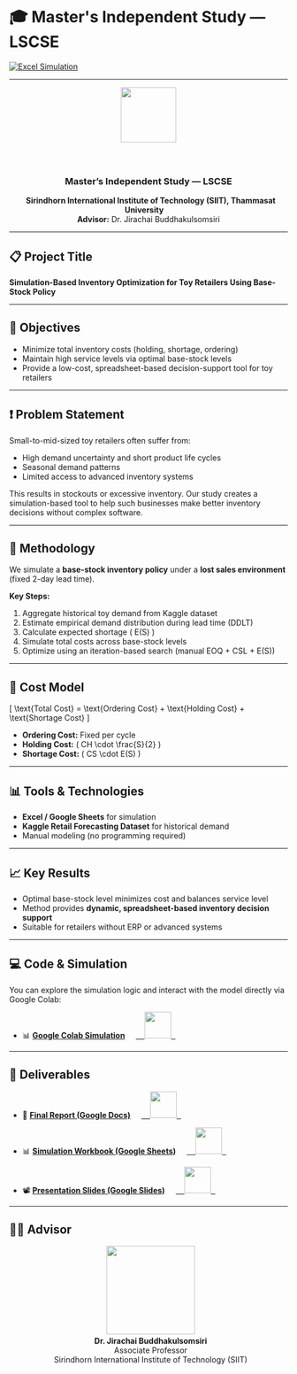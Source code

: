 # 🎓 Master's Independent Study — LSCSE

[![Excel Simulation](https://img.shields.io/badge/Tool-Excel-green?logo=microsoft-excel)](#)

---

<div align="center">
  <img src="https://admissions.siit.tu.ac.th/wp-content/uploads/2023/06/cropped-TU-SIIT1992-01.png" height="100"/>
  <br/><br/>
  <h3>Master’s Independent Study — LSCSE</h3>
  <b>Sirindhorn International Institute of Technology (SIIT), Thammasat University</b>  
  <br/>
  <b>Advisor:</b> Dr. Jirachai Buddhakulsomsiri  
</div>

---

## 📋 Project Title

**Simulation-Based Inventory Optimization for Toy Retailers Using Base-Stock Policy**

---

## 🎯 Objectives

- Minimize total inventory costs (holding, shortage, ordering)
- Maintain high service levels via optimal base-stock levels
- Provide a low-cost, spreadsheet-based decision-support tool for toy retailers

---

## ❗ Problem Statement

Small-to-mid-sized toy retailers often suffer from:
- High demand uncertainty and short product life cycles  
- Seasonal demand patterns  
- Limited access to advanced inventory systems  

This results in stockouts or excessive inventory. Our study creates a simulation-based tool to help such businesses make better inventory decisions without complex software.

---

## 🧠 Methodology

We simulate a **base-stock inventory policy** under a **lost sales environment** (fixed 2-day lead time).

**Key Steps:**
1. Aggregate historical toy demand from Kaggle dataset  
2. Estimate empirical demand distribution during lead time (DDLT)  
3. Calculate expected shortage \( E(S) \)  
4. Simulate total costs across base-stock levels  
5. Optimize using an iteration-based search (manual EOQ + CSL + E(S))

---

## 🧮 Cost Model

\[
\text{Total Cost} = \text{Ordering Cost} + \text{Holding Cost} + \text{Shortage Cost}
\]

- **Ordering Cost:** Fixed per cycle  
- **Holding Cost:** \( CH \cdot \frac{S}{2} \)  
- **Shortage Cost:** \( CS \cdot E(S) \)

---

## 📊 Tools & Technologies

- **Excel / Google Sheets** for simulation  
- **Kaggle Retail Forecasting Dataset** for historical demand  
- Manual modeling (no programming required)

---

## 📈 Key Results

- Optimal base-stock level minimizes cost and balances service level  
- Method provides **dynamic, spreadsheet-based inventory decision support**  
- Suitable for retailers without ERP or advanced systems

---

## 💻 Code & Simulation

You can explore the simulation logic and interact with the model directly via Google Colab:

- 📊 [**Google Colab Simulation**](https://colab.research.google.com/drive/1ZKxxbaGxrzy3-DLhAEYlIKTKCAnKtrf1?usp=sharing)  
  <a href="https://colab.research.google.com/drive/1ZKxxbaGxrzy3-DLhAEYlIKTKCAnKtrf1?usp=sharing">
    <img src="https://img.icons8.com/color/96/google-colab.png" width="48"/>
  </a>

---

## 📁 Deliverables

- 📘 [**Final Report (Google Docs)**](https://docs.google.com/document/d/1Iq0yay1xUAMxYXiJTPcNNm_MyfQfmtbnR2q3RRzasLI/edit?usp=sharing)  
  <a href="https://docs.google.com/document/d/1Iq0yay1xUAMxYXiJTPcNNm_MyfQfmtbnR2q3RRzasLI/edit?usp=sharing">
    <img src="https://img.icons8.com/color/96/google-docs--v1.png" width="48"/>
  </a>

- 📊 [**Simulation Workbook (Google Sheets)**](https://docs.google.com/spreadsheets/d/1xkvY5pgZ9h3RBFdfx8_XHcTr8V5JO7TQA7KUig3dHlQ/edit?usp=sharing)  
  <a href="https://docs.google.com/spreadsheets/d/1xkvY5pgZ9h3RBFdfx8_XHcTr8V5JO7TQA7KUig3dHlQ/edit?usp=sharing">
    <img src="https://img.icons8.com/color/96/google-sheets.png" width="48"/>
  </a>

- 📽 [**Presentation Slides (Google Slides)**](https://docs.google.com/presentation/d/1Y0cwvvE2SQW9rWCOFuLykTLfr5jwZksDlXM--qWKv28/edit?usp=sharing)  
  <a href="https://docs.google.com/presentation/d/1Y0cwvvE2SQW9rWCOFuLykTLfr5jwZksDlXM--qWKv28/edit?usp=sharing">
    <img src="https://img.icons8.com/color/96/google-slides.png" width="48"/>
  </a>

---

## 👨‍🏫 Advisor

<div align="center">
  <img src="https://lh6.googleusercontent.com/NY4NXAzaLNx5RYZ5jBUMP-9SZJhtL56ao3JNO0SkNyxF477LRQ31pCzMEkZqyBRxAGb2xzScTE-n-hNEt634JRCADHoO9Rffndw8_2AJVfkjByX2ZomQIPp1so-xegwxgP2PGTPiHQrWwwXGZ5axZc_dLsJ8LKCC1n5T0E-vvRHjIA1BdoC72w=w1280" height="160"/><br/>
  <b>Dr. Jirachai Buddhakulsomsiri</b><br/>
  Associate Professor<br/>
  Sirindhorn International Institute of Technology (SIIT)
</div>
